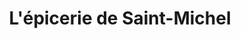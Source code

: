 ---
title: "L'épicerie de Saint-Michel"
url: /saint-michel-de-lanes/lepicerie-de-saint-michel/
shop: commodité
---